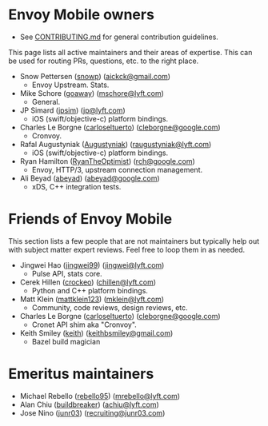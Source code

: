 # Envoy Mobile owners

* See [CONTRIBUTING.md](CONTRIBUTING.md) for general contribution guidelines.

This page lists all active maintainers and their areas of expertise. This can be used for
routing PRs, questions, etc. to the right place.

* Snow Pettersen ([snowp](https://github.com/snowp)) (aickck@gmail.com)
  * Envoy Upstream. Stats.
* Mike Schore ([goaway](https://github.com/goaway)) (mschore@lyft.com)
  * General.
* JP Simard ([jpsim](https://github.com/jpsim)) (jp@lyft.com)
  * iOS (swift/objective-c) platform bindings.
* Charles Le Borgne ([carloseltuerto](http://github.com/carloseltuerto)) (cleborgne@google.com)
  * Cronvoy.
* Rafal Augustyniak ([Augustyniak](https://github.com/Augustyniak)) (raugustyniak@lyft.com)
  * iOS (swift/objective-c) platform bindings.
* Ryan Hamilton ([RyanTheOptimist](https://github.com/ryantheoptimist)) (rch@google.com)
  * Envoy, HTTP/3, upstream connection management.
* Ali Beyad ([abeyad](https://github.com/abeyad)) (abeyad@google.com)
  * xDS, C++ integration tests.

# Friends of Envoy Mobile

This section lists a few people that are not maintainers but typically help out with subject
matter expert reviews. Feel free to loop them in as needed.

* Jingwei Hao ([jingwei99](https://github.com/jingwei99)) (jingwei@lyft.com)
  * Pulse API, stats core.
* Cerek Hillen ([crockeo](https://github.com/crockeo)) (chillen@lyft.com)
  * Python and C++ platform bindings.
* Matt Klein ([mattklein123](https://github.com/mattklein123)) (mklein@lyft.com)
  * Community, code reviews, design reviews, etc.
* Charles Le Borgne ([carloseltuerto](https://github.com/carloseltuerto)) (cleborgne@google.com)
  * Cronet API shim aka "Cronvoy".
* Keith Smiley ([keith](https://github.com/keith)) (keithbsmiley@gmail.com)
  * Bazel build magician

# Emeritus maintainers

* Michael Rebello ([rebello95](https://github.com/rebello95)) (mrebello@lyft.com)
* Alan Chiu ([buildbreaker](https://github.com/buildbreaker)) (achiu@lyft.com)
* Jose Nino ([junr03](https://github.com/junr03)) (recruiting@junr03.com)
